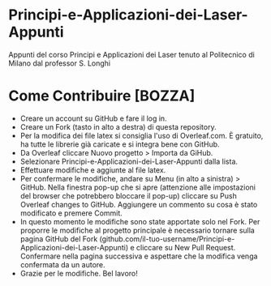 # Principi-e-Applicazioni-dei-Laser-Appunti
Appunti del corso Principi e Applicazioni dei Laser tenuto al Politecnico di Milano dal professor S. Longhi

# Come Contribuire [BOZZA]
- Creare un account su GitHub e fare il log in.
- Creare un Fork (tasto in alto a destra) di questa repository.
- Per la modifica dei file latex si consiglia l'uso di Overleaf.com. È gratuito, ha tutte le librerie già caricate e si integra bene con GitHub.
- Da Overleaf cliccare Nuovo progetto > Importa da GiHub.
- Selezionare Principi-e-Applicazioni-dei-Laser-Appunti dalla lista.
- Effettuare modifiche e aggiunte al file latex.
- Per confermare le modifiche, andare su Menu (in alto a sinistra) > GitHub. Nella finestra pop-up che si apre (attenzione alle impostazioni del browser che potrebbero bloccare il pop-up) cliccare su Push Overleaf changes to GitHub. Aggiungere un commento su cosa è stato modificato e premere Commit.
- In questo momento le modifiche sono state apportate solo nel Fork. Per proporre le modifiche al progetto principale è necessario tornare sulla pagina GitHub del Fork (github.com/il-tuo-username/Principi-e-Applicazioni-dei-Laser-Appunti) e cliccare su New Pull Request. Confermare nella pagina successiva e aspettare che la modifica venga confermata da un autore.
- Grazie per le modifiche. Bel lavoro!
